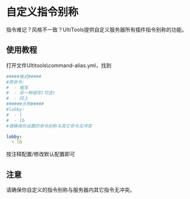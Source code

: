 # 自定义指令别称

指令难记？风格不一致？UltiTools提供自定义服务器所有插件指令别称的功能。

## 使用教程

打开文件Ultitools\command-alias.yml，找到

```yaml
#####格式#####
#原命令:
#  - 缩写
#  - 另一种缩写(可选)
#  - 同上
######示例#####
#lobby:
#  - l
#  - lb
#请确保你设置的命令别称与其它命令无冲突

lobby:
  - lb
```

按注释配置/修改默认配置即可

## 注意

请确保你自定义的指令别称与服务器内其它指令无冲突。



